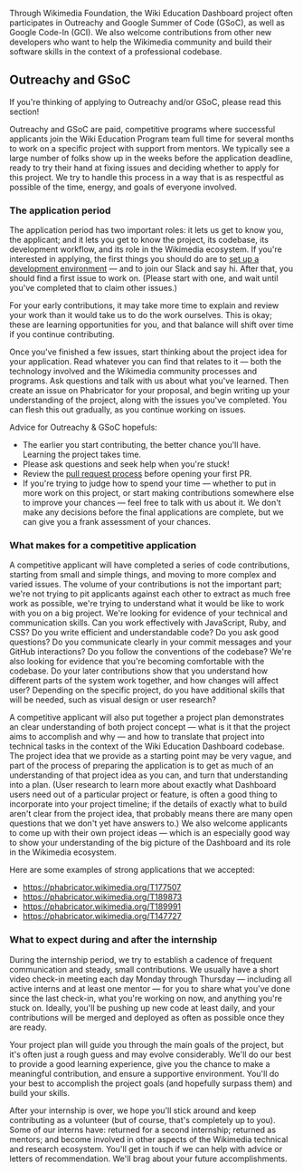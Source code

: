 Through Wikimedia Foundation, the Wiki Education Dashboard project often participates in Outreachy and Google Summer of Code (GSoC), as well as Google Code-In (GCI). We also welcome contributions from other new developers who want to help the Wikimedia community and build their software skills in the context of a professional codebase.

## Outreachy and GSoC
If you're thinking of applying to Outreachy and/or GSoC, please read this section!

Outreachy and GSoC are paid, competitive programs where successful applicants join the Wiki Education Program team full time for several months to work on a specific project with support from mentors. We typically see a large number of folks show up in the weeks before the application deadline, ready to try their hand at fixing issues and deciding whether to apply for this project. We try to handle this process in a way that is as respectful as possible of the time, energy, and goals of everyone involved.

### The application period
The application period has two important roles: it lets us get to know you, the applicant; and it lets you get to know the project, its codebase, its development workflow, and its role in the Wikimedia ecosystem. If you're interested in applying, the first things you should do are to [set up a development environment](./setup.md) — and to join our Slack and say hi. After that, you should find a first issue to work on. (Please start with one, and wait until you've completed that to claim other issues.)

For your early contributions, it may take more time to explain and review your work than it would take us to do the work ourselves. This is okay; these are learning opportunities for you, and that balance will shift over time if you continue contributing. 

Once you've finished a few issues, start thinking about the project idea for your application. Read whatever you can find that relates to it — both the technology involved and the Wikimedia community processes and programs. Ask questions and talk with us about what you've learned. Then create an issue on Phabricator for your proposal, and begin writing up your understanding of the project, along with the issues you've completed. You can flesh this out gradually, as you continue working on issues.

Advice for Outreachy & GSoC hopefuls:
* The earlier you start contributing, the better chance you'll have. Learning the project takes time.
* Please ask questions and seek help when you're stuck!
* Review the [pull request process](../CONTRIBUTING.md#pull-request-process) before opening your first PR.
* If you're trying to judge how to spend your time — whether to put in more work on this project, or start making contributions somewhere else to improve your chances — feel free to talk with us about it. We don't make any decisions before the final applications are complete, but we can give you a frank assessment of your chances.

### What makes for a competitive application
A competitive applicant will have completed a series of code contributions, starting from small and simple things, and moving to more complex and varied issues. The volume of your contributions is not the important part; we're not trying to pit applicants against each other to extract as much free work as possible, we're trying to understand what it would be like to work with you on a big project. We're looking for evidence of your technical and communication skills. Can you work effectively with JavaScript, Ruby, and CSS? Do you write efficient and understandable code? Do you ask good questions? Do you communicate clearly in your commit messages and your GitHub interactions? Do you follow the conventions of the codebase? We're also looking for evidence that you're becoming comfortable with the codebase. Do your later contributions show that you understand how different parts of the system work together, and how changes will affect user? Depending on the specific project, do you have additional skills that will be needed, such as visual design or user research? 

A competitive applicant will also put together a project plan demonstrates an clear understanding of both project concept — what is it that the project aims to accomplish and why — and how to translate that project into technical tasks in the context of the Wiki Education Dashboard codebase. The project idea that we provide as a starting point may be very vague, and part of the process of preparing the application is to get as much of an understanding of that project idea as you can, and turn that understanding into a plan. (User research to learn more about exactly what Dashboard users need out of a particular project or feature, is often a good thing to incorporate into your project timeline; if the details of exactly what to build aren't clear from the project idea, that probably means there are many open questions that we don't yet have answers to.) We also welcome applicants to come up with their own project ideas — which is an especially good way to show your understanding of the big picture of the Dashboard and its role in the Wikimedia ecosystem.

Here are some examples of strong applications that we accepted:
* https://phabricator.wikimedia.org/T177507
* https://phabricator.wikimedia.org/T189873
* https://phabricator.wikimedia.org/T189991
* https://phabricator.wikimedia.org/T147727

### What to expect during and after the internship
During the internship period, we try to establish a cadence of frequent communication and steady, small contributions. We usually have a short video check-in meeting each day Monday through Thursday — including all active interns and at least one mentor — for you to share what you've done since the last check-in, what you're working on now, and anything you're stuck on. Ideally, you'll be pushing up new code at least daily, and your contributions will be merged and deployed as often as possible once they are ready.

Your project plan will guide you through the main goals of the project, but it's often just a rough guess and may evolve considerably. We'll do our best to provide a good learning experience, give you the chance to make a meaningful contribution, and ensure a supportive environment. You'll do your best to accomplish the project goals (and hopefully surpass them) and build your skills.

After your internship is over, we hope you'll stick around and keep contributing as a volunteer (but of course, that's completely up to you). Some of our interns have: returned for a second internship; returned as mentors; and become involved in other aspects of the Wikimedia technical and research ecosystem. You'll get in touch if we can help with advice or letters of recommendation. We'll brag about your future accomplishments.
